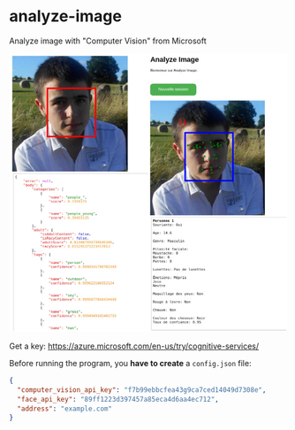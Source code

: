# analyze-image
Analyze image with "Computer Vision" from Microsoft

![Demo](demo.jpg)

Get a key: https://azure.microsoft.com/en-us/try/cognitive-services/

Before running the program, you **have to create** a `config.json` file:
```json
{
  "computer_vision_api_key": "f7b99ebbcfea43g9ca7ced14049d7308e",
  "face_api_key": "89ff1223d397457a85eca4d6aa4ec712",
  "address": "example.com"
}
```
